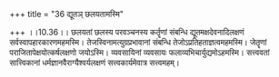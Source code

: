 +++
title = "36 द्यूतञ् छलयतामस्मि"

+++
।।10.36।। छलयतां छलस्य परवञ्चनस्य कर्तॄणां संबन्धि
द्यूतमक्षदेवनादिलक्षणं सर्वस्वापहारकारणमहमस्मि।
तेजस्विनामत्युग्रप्रभावानां संबन्धि तेजोऽप्रतिहताज्ञत्वमहमस्मि। जेतॄणां
पराजितापेक्षयोत्कर्षलक्षणो जयोऽस्मि। व्यवसायिनां व्यवसायः
फलाव्यभिचार्युद्यमोऽहमस्मि। सत्त्ववतां सात्त्विकानां
धर्मज्ञानवैराग्यैश्वर्यलक्षणं सत्त्वकार्यमेवात्र सत्त्वमहम्।
